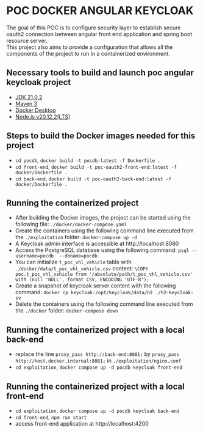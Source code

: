 # POC DOCKER ANGULAR KEYCLOAK
The goal of this POC is to configure security layer to establish secure oauth2 connection between angular front end application and spring boot resource server.  
This project also aims to provide a configuration that allows all the components of the project to run in a containerized environment.

## Necessary tools to build and launch poc angular keycloak project
- [JDK 21.0.2](https://jdk.java.net/21/)
- [Maven 3](https://maven.apache.org)
- [Docker Desktop](https://docs.docker.com/get-started/overview/)
- [Node.js v20.12.2(LTS)](https://nodejs.org/en/download)


## Steps to build the Docker images needed for this project
- ``cd pocdb``, ``docker build -t pocdb:latest -f Dockerfile .``
- ``cd front-end``, ``docker build -t poc-oauth2-front-end:latest -f docker/Dockerfile .``
- ``cd back-end``, ``docker build -t poc-oauth2-back-end:latest -f docker/Dockerfile .``

## Running the containerized project
- After building the Docker images, the project can be started using the following file: ``./docker/docker-compose.yaml``
- Create the containers using the following command line executed from the ``./exploitation`` folder: ``docker-compose up -d``
- A Keycloak admin interface is accessible at http://localhost:8080
- Access the PostgreSQL database using the following command: ``psql --username=pocdb  --dbname=pocdb``
- You can initialize ``t_poc_vhl_vehicle`` table with ``./docker/data/t_poc_vhl_vehicle.csv`` content: ``\COPY poc.t_poc_vhl_vehicle from '/absolute/path/t_poc_vhl_vehicle.csv' with (null 'NULL', format CSV, ENCODING 'UTF-8');``
- Create a snapshot of keycloak server content with the following command: ``docker cp keycloak:/opt/keycloak/data/h2 ./h2-keycloak-sv``
- Delete the containers using the following command line executed from the ``./docker`` folder: ``docker-compose down``

## Running the containerized project with a local back-end
- replace the line ``proxy_pass http://back-end:8081;`` by ``proxy_pass http://host.docker.internal:8081;`` in ``./exploitation/nginx.conf``
- ``cd exploitation``, ``docker compose up -d pocdb keycloak front-end``

## Running the containerized project with a local front-end
- ``cd exploitation``, ``docker compose up -d pocdb keycloak back-end``
- ``cd front-end``, ``npm run start``
- access front-end application at http://localhost:4200
